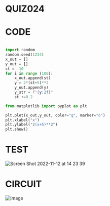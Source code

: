 # QUIZ024

# CODE
```.py

import random
random.seed(1234)
x_out = []
y_out = []
st = -10
for i in range (100):
    x_out.append(st)
    y = 2*(st+5)**2
    y_out.append(y)
    y_str = f"{y:2f}"
    st +=0.2

from matplotlib import pyplot as plt

plt.plot(x_out,y_out, color="g", marker="o")
plt.xlabel("x")
plt.ylabel("2(x+5)**2")
plt.show()
```
# TEST
![Screen Shot 2022-11-12 at 14 23 39](https://user-images.githubusercontent.com/111761417/201458752-4ad8f8f8-72dc-4ba0-88df-1ed080a984cc.png)

# CIRCUIT
![image](https://user-images.githubusercontent.com/111761417/201461659-447ae923-a032-4820-982f-f461e967145b.png)

